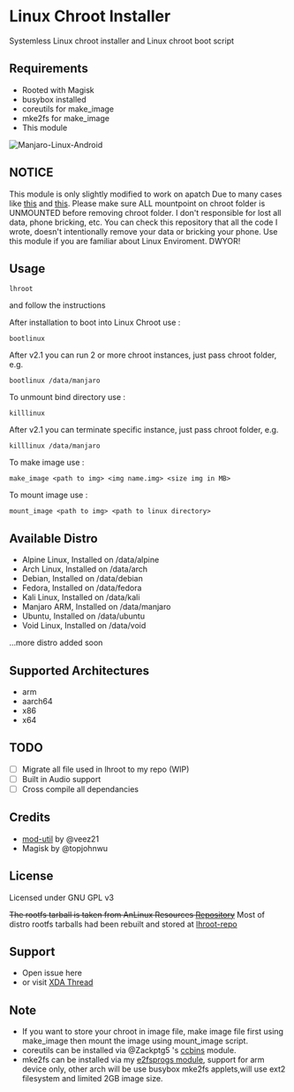 # Linux Chroot Installer

Systemless Linux chroot installer and Linux chroot boot script

## Requirements
- Rooted with Magisk
- busybox installed
- coreutils for make_image
- mke2fs for make_image
- This module

![Manjaro-Linux-Android](https://i.ibb.co/gdpw8QG/lhroot.png)

## NOTICE
This module is only slightly modified to work on apatch
Due to many cases like [this](https://github.com/FerryAr/lhroot/issues/18) and [this](https://github.com/FerryAr/lhroot/issues/21). Please make sure ALL mountpoint on chroot folder is UNMOUNTED before removing chroot folder. I don't responsible for lost all data, phone bricking, etc. You can check this repository that all the code I wrote, doesn't intentionally remove your data or bricking your phone. Use this module if you are familiar about Linux Enviroment. DWYOR!

## Usage

```console
lhroot
```

and follow the instructions

After installation to boot into Linux Chroot use :

```console
bootlinux
```

After v2.1 you can run 2 or more chroot instances, just pass chroot folder, e.g.
```console
bootlinux /data/manjaro
```

To unmount bind directory use :

```console
killlinux
```

After v2.1 you can terminate specific instance, just pass chroot folder, e.g.
```console
killlinux /data/manjaro
```

To make image use :

```console
make_image <path to img> <img name.img> <size img in MB>
```

To mount image use : 

```console
mount_image <path to img> <path to linux directory>
```

## Available Distro
- Alpine Linux, Installed on /data/alpine
- Arch Linux, Installed on /data/arch
- Debian, Installed on /data/debian
- Fedora, Installed on /data/fedora
- Kali Linux, Installed on /data/kali
- Manjaro ARM, Installed on /data/manjaro
- Ubuntu, Installed on /data/ubuntu
- Void Linux, Installed on /data/void

...more distro added soon

## Supported Architectures
- arm
- aarch64
- x86
- x64

## TODO
- [ ] Migrate all file used in lhroot to my repo (WIP)
- [ ] Built in Audio support
- [ ] Cross compile all dependancies

## Credits
- [mod-util](https://github.com/veez21/mod-util) by @veez21
- Magisk by @topjohnwu

## License
Licensed under GNU GPL v3

~~The rootfs tarball is taken from AnLinux Resources [Repository](https://github.com/EXALAB/Anlinux-Resources)~~
Most of distro rootfs tarballs had been rebuilt and stored at [lhroot-repo](https://github.com/FerryAr/lhroot-repo)

## Support
- Open issue here
- or visit [XDA Thread](https://forum.xda-developers.com/showthread.php?t=4142803)

## Note
- If you want to store your chroot in image file, make image file first using make_image then mount the image using mount_image script.
- coreutils can be installed via @Zackptg5 's [ccbins](https://github.com/Magisk-Modules-Repo/ccbins) module.
- mke2fs can be installed via my [e2fsprogs module](https://github.com/FerryAr/e2fsprogs-arm), support for arm device only, other arch will be use busybox mke2fs applets,will use ext2 filesystem and limited 2GB image size.
